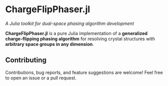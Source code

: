 # ChargeFlipPhaser.jl

*A Julia toolkit for dual-space phasing algorithm development*

**ChargeFlipPhaser.jl** is a pure Julia implementation of a **generalized charge-flipping phasing algorithm** for resolving crystal structures with **arbitrary space groups in any dimension**. 



## Contributing
Contributions, bug reports, and feature suggestions are welcome! Feel free to open an issue or a pull request.